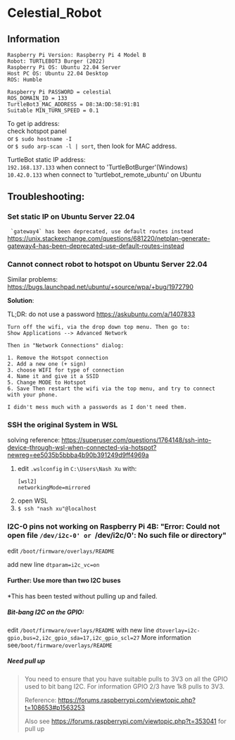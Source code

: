 # Celestial_Robot

## Information

    Raspberry Pi Version: Raspberry Pi 4 Model B
    Robot: TURTLEBOT3 Burger (2022)
    Raspberry Pi OS: Ubuntu 22.04 Server
    Host PC OS: Ubuntu 22.04 Desktop
    ROS: Humble

    Raspberry Pi PASSWORD = celestial
    ROS_DOMAIN_ID = 133
    TurtleBot3_MAC_ADDRESS = D8:3A:DD:58:91:B1
    Suitable MIN_TURN_SPEED = 0.1

To get ip address:\
check hotspot panel\
or `$ sudo hostname -I`\
or `$ sudo arp-scan -l | sort`, then look for MAC address.

TurtleBot static IP address: \
`192.168.137.133` when connect to 'TurtleBotBurger'(Windows)\
`10.42.0.133` when connect to 'turtlebot_remote_ubuntu' on Ubuntu

## Troubleshooting:

###  Set static IP on Ubuntu Server 22.04

``` `gateway4` has been deprecated, use default routes instead```
https://unix.stackexchange.com/questions/681220/netplan-generate-gateway4-has-been-deprecated-use-default-routes-instead

### Cannot connect robot to hotspot on Ubuntu Server 22.04

Similar problems: https://bugs.launchpad.net/ubuntu/+source/wpa/+bug/1972790

**Solution**:

TL;DR: do not use a password
https://askubuntu.com/a/1407833
    
    Turn off the wifi, via the drop down top menu. Then go to:
    Show Applications --> Advanced Network
    
    Then in "Network Connections" dialog:

    1. Remove the Hotspot connection
    2. Add a new one (+ sign)
    3. choose WIFI for type of connection
    4. Name it and give it a SSID
    5. Change MODE to Hotspot
    6. Save Then restart the wifi via the top menu, and try to connect with your phone.
    
    I didn't mess much with a passwords as I don't need them.

### SSH the original System in WSL 

solving reference:
https://superuser.com/questions/1764148/ssh-into-device-through-wsl-when-connected-via-hotspot?newreg=ee5035b5bbba4b90b391249d9ff4969a

1. edit `.wslconfig` in `C:\Users\Nash Xu` with:
      ```
      [wsl2]
      networkingMode=mirrored
      ```
2. open WSL
3. `$ ssh "nash xu"@localhost`

### I2C-0 pins not working on Raspberry Pi 4B: "Error: Could not open file `/dev/i2c-0' or `/dev/i2c/0': No such file or directory"
edit `/boot/firmware/overlays/README`

add new line `dtparam=i2c_vc=on`

#### Further: Use more than two I2C buses   

*This has been tested without pulling up and failed.

##### Bit-bang I2C on the GPIO: 
edit `/boot/firmware/overlays/README` 
with new line `dtoverlay=i2c-gpio,bus=2,i2c_gpio_sda=17,i2c_gpio_scl=27`
More information see`/boot/firmware/overlays/README`

##### Need pull up
> You need to ensure that you have suitable pulls to 3V3 on all the GPIO used to bit bang I2C. 
> For information GPIO 2/3 have 1k8 pulls to 3V3. 
> 
> Reference: https://forums.raspberrypi.com/viewtopic.php?t=108653#p1563253
>
> Also see https://forums.raspberrypi.com/viewtopic.php?t=353041 for pull up

